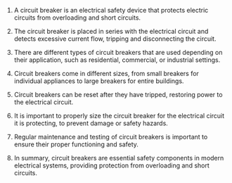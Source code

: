 

1. A circuit breaker is an electrical safety device that protects electric circuits from overloading and short circuits.

2. The circuit breaker is placed in series with the electrical circuit and detects excessive current flow, tripping and disconnecting the circuit.

3. There are different types of circuit breakers that are used depending on their application, such as residential, commercial, or industrial settings.

4. Circuit breakers come in different sizes, from small breakers for individual appliances to large breakers for entire buildings.

5. Circuit breakers can be reset after they have tripped, restoring power to the electrical circuit.

6. It is important to properly size the circuit breaker for the electrical circuit it is protecting, to prevent damage or safety hazards.

7. Regular maintenance and testing of circuit breakers is important to ensure their proper functioning and safety.

8. In summary, circuit breakers are essential safety components in modern electrical systems, providing protection from overloading and short circuits.
